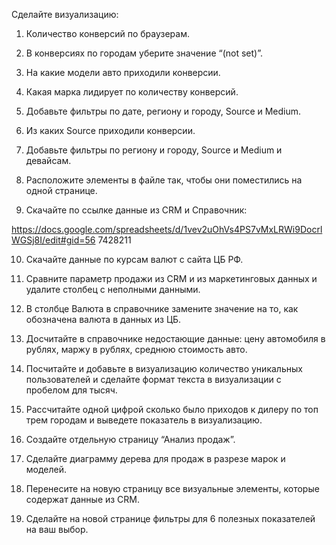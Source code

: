 Сделайте визуализацию:

1. Количество конверсий по браузерам.


2. В конверсиях по городам уберите значение “(not set)”.


3. На какие модели авто приходили конверсии.


4. Какая марка лидирует по количеству конверсий.


5. Добавьте фильтры по дате, региону и городу, Source и Medium.


6. Из каких Source приходили конверсии.

7. Добавьте фильтры по региону и городу, Source и Medium и девайсам.


8. Расположите элементы в файле так, чтобы они поместились на одной странице.


9. Скачайте по ссылке данные из CRM и Справочник:


https://docs.google.com/spreadsheets/d/1vev2uOhVs4PS7vMxLRWi9DocrlWGSj8I/edit#gid=56 7428211



10. Скачайте данные по курсам валют с сайта ЦБ РФ.


11. Сравните параметр продажи из CRM и из маркетинговых данных и удалите столбец с неполными данными.


12. В столбце Валюта в справочнике замените значение на то, как обозначена валюта в данных из ЦБ.

13. Досчитайте в справочнике недостающие данные: цену автомобиля в рублях, маржу в рублях, среднюю стоимость авто.


14. Посчитайте и добавьте в визуализацию количество уникальных пользователей и сделайте формат текста в визуализации с пробелом для тысяч.


15. Рассчитайте одной цифрой сколько было приходов к дилеру по топ трем городам и выведете показатель в визуализацию.


16. Создайте отдельную страницу “Анализ продаж”. 


17. Сделайте диаграмму дерева для продаж в разрезе марок и моделей.


18. Перенесите на новую страницу все визуальные элементы, которые содержат данные из CRM.


19. Сделайте на новой странице фильтры для 6 полезных показателей на ваш выбор.


